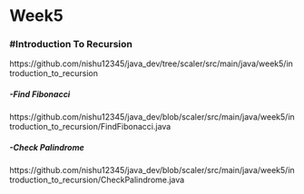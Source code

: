 # Week5

<h3>#Introduction To Recursion</h3>
https://github.com/nishu12345/java_dev/tree/scaler/src/main/java/week5/introduction_to_recursion

<h5>-Find Fibonacci</h5>
https://github.com/nishu12345/java_dev/blob/scaler/src/main/java/week5/introduction_to_recursion/FindFibonacci.java

<h5>-Check Palindrome</h5>
https://github.com/nishu12345/java_dev/blob/scaler/src/main/java/week5/introduction_to_recursion/CheckPalindrome.java
